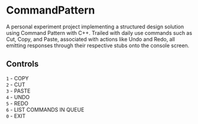 # CommandPattern
A personal experiment project implementing a structured design solution using Command Pattern with C++. Trailed with daily use commands such as Cut, Copy, and Paste, associated with actions like Undo and Redo, all emitting responses through their respective stubs onto the console screen.

## Controls
<code>1</code> - COPY\
<code>2</code> - CUT\
<code>3</code> - PASTE\
<code>4</code> - UNDO\
<code>5</code> - REDO\
<code>6</code> - LIST COMMANDS IN QUEUE\
<code>0</code> - EXIT
